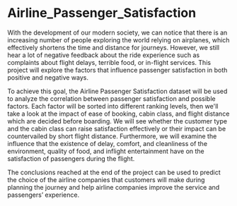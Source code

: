 # Airline_Passenger_Satisfaction

With the development of our modern society, we can notice that there is an increasing number of people exploring the world relying on airplanes, which effectively shortens the time and distance for journeys. However, we still hear a lot of negative feedback about the ride experience such as complaints about flight delays, terrible food, or in-flight services. This project will explore the factors that influence passenger satisfaction in both positive
and negative ways.

To achieve this goal, the Airline Passenger Satisfaction dataset will be used to analyze the correlation between passenger satisfaction and possible factors. Each factor will be sorted into different ranking levels, then we'll take a look at the impact of ease of booking, cabin class, and flight distance which are decided before boarding. We will see whether the customer type and the cabin class can raise satisfaction effectively or their impact can be countervailed by short flight distance. Furthermore, we will examine the influence that the existence of delay, comfort, and cleanliness of the environment, quality of food, and inflight entertainment have on the satisfaction of passengers during the flight.

The conclusions reached at the end of the project can be used to predict the choice of the airline companies that customers will make during planning the journey and help airline companies improve the service and passengers’ experience.
